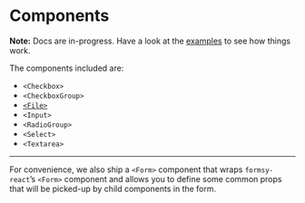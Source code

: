 # Components

**Note:** Docs are in-progress. Have a look at the [examples](https://github.com/twisty/formsy-react-components/tree/master/examples) to see how things work.

The components included are:

* `<Checkbox>`
* `<CheckboxGroup>`
* [`<File>`](file.md)
* `<Input>`
* `<RadioGroup>`
* `<Select>`
* `<Textarea>`

---

For convenience, we also ship a `<Form>` component that wraps `formsy-react`’s `<Form>` component and allows you to define some common props that will be picked-up by child components in the form.
